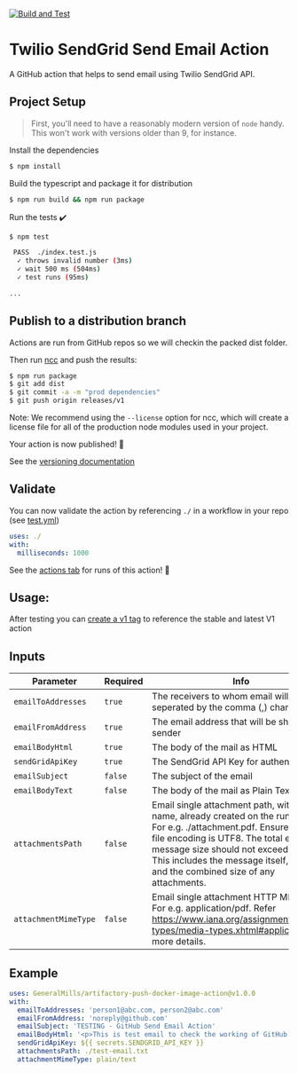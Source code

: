 [![Build and Test](https://github.com/GeneralMills/sendgrid-send-email-action/actions/workflows/test.yml/badge.svg)](https://github.com/GeneralMills/sendgrid-send-email-action/actions/workflows/test.yml)

# Twilio SendGrid Send Email Action

A GitHub action that helps to send email using Twilio SendGrid API.

## Project Setup

> First, you'll need to have a reasonably modern version of `node` handy. This won't work with versions older than 9, for instance.

Install the dependencies  
```bash
$ npm install
```

Build the typescript and package it for distribution
```bash
$ npm run build && npm run package
```

Run the tests :heavy_check_mark:  
```bash
$ npm test

 PASS  ./index.test.js
  ✓ throws invalid number (3ms)
  ✓ wait 500 ms (504ms)
  ✓ test runs (95ms)

...
```

## Publish to a distribution branch

Actions are run from GitHub repos so we will checkin the packed dist folder. 

Then run [ncc](https://github.com/zeit/ncc) and push the results:
```bash
$ npm run package
$ git add dist
$ git commit -a -m "prod dependencies"
$ git push origin releases/v1
```

Note: We recommend using the `--license` option for ncc, which will create a license file for all of the production node modules used in your project.

Your action is now published! :rocket: 

See the [versioning documentation](https://github.com/actions/toolkit/blob/master/docs/action-versioning.md)

## Validate

You can now validate the action by referencing `./` in a workflow in your repo (see [test.yml](.github/workflows/test.yml))

```yaml
uses: ./
with:
  milliseconds: 1000
```

See the [actions tab](https://github.com/actions/typescript-action/actions) for runs of this action! :rocket:

## Usage:

After testing you can [create a v1 tag](https://github.com/actions/toolkit/blob/master/docs/action-versioning.md) to reference the stable and latest V1 action

## Inputs

| Parameter           | Required | Info                                                                          |
| --------------------| -------- | ------------------------------------------------------------------------------|
| `emailToAddresses`  | `true`   | The receivers to whom email will be sent, seperated by the comma (,) character|
| `emailFromAddress`  | `true`   | The email address that will be shown as sender                                |
| `emailBodyHtml`     | `true`   | The body of the mail as HTML                                                  |
| `sendGridApiKey`    | `true`   | The SendGrid API Key for authentication                                       |
| `emailSubject`      | `false`  | The subject of the email                                                      |
| `emailBodyText`     | `false`  | The body of the mail as Plain Text                                            |
| `attachmentsPath`   | `false`  | Email single attachment path, with it's file name, already created on the runner host. For e.g. ./attachment.pdf. Ensure that the file encoding is UTF8. The total email message size should not exceed 20MB. This includes the message itself, headers, and the combined size of any attachments.|
| `attachmentMimeType`| `false`  | Email single attachment HTTP MIME type. For e.g. application/pdf. Refer https://www.iana.org/assignments/media-types/media-types.xhtml#application for more details.|

## Example

```yaml
uses: GeneralMills/artifactory-push-docker-image-action@v1.0.0
with:
  emailToAddresses: 'person1@abc.com, person2@abc.com'
  emailFromAddress: 'noreply@github.com'
  emailSubject: 'TESTING - GitHub Send Email Action'
  emailBodyHtml: '<p>This is test email to check the working of GitHub Send Email Action</p>'
  sendGridApiKey: ${{ secrets.SENDGRID_API_KEY }}
  attachmentsPath: ./test-email.txt
  attachmentMimeType: plain/text
```